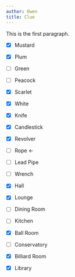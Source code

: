 ```yaml
---
author: Owen
title: Clue
---
```


This is the first paragraph.

- [x] Mustard
- [x] Plum
- [ ] Green
- [ ] Peacock
- [x] Scarlet
- [x] White

- [x] Knife
- [x] Candlestick
- [x] Revolver
- [ ] Rope <-
- [ ] Lead Pipe
- [ ] Wrench

- [x] Hall
- [x] Lounge
- [ ] Dining Room
- [ ] Kitchen
- [x] Ball Room
- [ ] Conservatory
- [x] Billiard Room
- [x] Library
